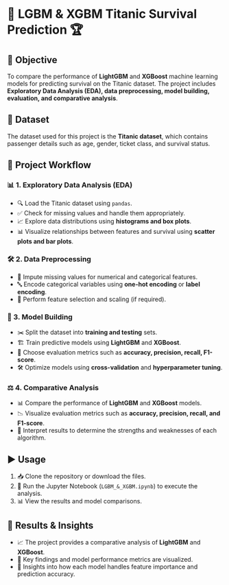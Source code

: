 # 🚀 LGBM & XGBM Titanic Survival Prediction 🏆

## 🎯 Objective
To compare the performance of **LightGBM** and **XGBoost** machine learning models for predicting survival on the Titanic dataset. The project includes **Exploratory Data Analysis (EDA), data preprocessing, model building, evaluation, and comparative analysis**.

## 📂 Dataset
The dataset used for this project is the **Titanic dataset**, which contains passenger details such as age, gender, ticket class, and survival status.

## 📌 Project Workflow

### 📊 1. Exploratory Data Analysis (EDA)
- 🔍 Load the Titanic dataset using `pandas`.
- ✅ Check for missing values and handle them appropriately.
- 📈 Explore data distributions using **histograms and box plots**.
- 📊 Visualize relationships between features and survival using **scatter plots and bar plots**.

### 🛠 2. Data Preprocessing
- 🔄 Impute missing values for numerical and categorical features.
- 🔤 Encode categorical variables using **one-hot encoding** or **label encoding**.
- 📏 Perform feature selection and scaling (if required).

### 🤖 3. Model Building
- ✂️ Split the dataset into **training and testing** sets.
- 🏗 Train predictive models using **LightGBM** and **XGBoost**.
- 🎯 Choose evaluation metrics such as **accuracy, precision, recall, F1-score**.
- 🛠 Optimize models using **cross-validation** and **hyperparameter tuning**.

### ⚖️ 4. Comparative Analysis
- 📊 Compare the performance of **LightGBM** and **XGBoost** models.
- 📉 Visualize evaluation metrics such as **accuracy, precision, recall, and F1-score**.
- 🔬 Interpret results to determine the strengths and weaknesses of each algorithm.

## ▶️ Usage
1. 📥 Clone the repository or download the files.
2. 📜 Run the Jupyter Notebook (`LGBM_&_XGBM.ipynb`) to execute the analysis.
3. 📊 View the results and model comparisons.

## 📌 Results & Insights
- 📈 The project provides a comparative analysis of **LightGBM** and **XGBoost**.
- 🎯 Key findings and model performance metrics are visualized.
- 🔬 Insights into how each model handles feature importance and prediction accuracy.

